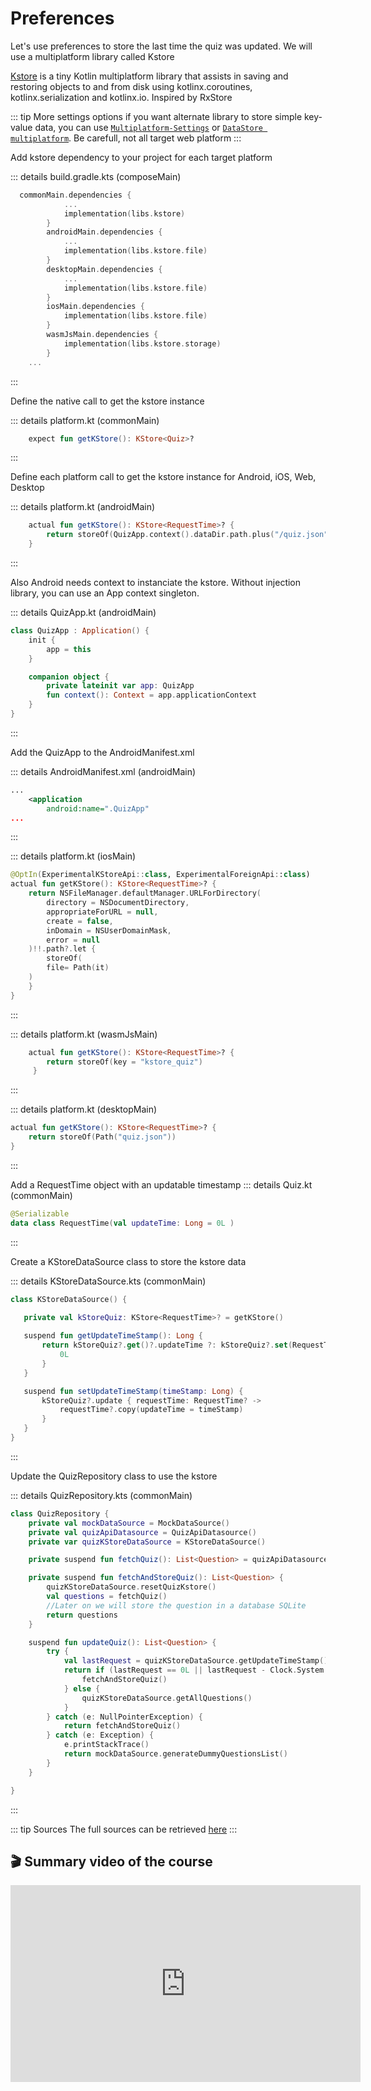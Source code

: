 #  Preferences

Let's use preferences to store the last time the quiz was updated. We will use a multiplatform library called Kstore

[Kstore](https://github.com/xxfast/KStore) is a tiny Kotlin multiplatform library that assists in saving and restoring objects to and from disk using kotlinx.coroutines, kotlinx.serialization and kotlinx.io. Inspired by RxStore

 ::: tip More settings options
 if you want alternate library to store simple key-value data, you can use [`Multiplatform-Settings`](https://github.com/russhwolf/multiplatform-settings) or [`DataStore multiplatform`]('https://developer.android.com/reference/kotlin/androidx/datastore/package-summary.html').
 Be carefull, not all target web platform
 :::


Add kstore dependency to your project for each target platform

 ::: details build.gradle.kts (composeMain) 

``` kotlin
  commonMain.dependencies {
            ...
            implementation(libs.kstore)
        }
        androidMain.dependencies {
            ...
            implementation(libs.kstore.file)
        }
        desktopMain.dependencies {
            ...
            implementation(libs.kstore.file)
        }
        iosMain.dependencies {
            implementation(libs.kstore.file)
        }
        wasmJsMain.dependencies {
            implementation(libs.kstore.storage)
        }
    ...
```
:::


Define the native call to get the kstore instance

 ::: details platform.kt (commonMain) 
``` kotlin
    expect fun getKStore(): KStore<Quiz>?
````
:::

Define each platform call to get the kstore instance for Android, iOS, Web, Desktop

 ::: details platform.kt (androidMain) 
``` kotlin
    actual fun getKStore(): KStore<RequestTime>? {
        return storeOf(QuizApp.context().dataDir.path.plus("/quiz.json").toPath())
    }
```
:::

Also Android needs context to instanciate the kstore. Without injection library, you can use an App context singleton.

 ::: details QuizApp.kt (androidMain) 
``` kotlin
class QuizApp : Application() {
    init {
        app = this
    }

    companion object {
        private lateinit var app: QuizApp
        fun context(): Context = app.applicationContext
    }
} 
```
:::

Add the QuizApp to the AndroidManifest.xml

::: details AndroidManifest.xml (androidMain)
```xml
...
    <application
        android:name=".QuizApp"
...
```
:::

 ::: details platform.kt (iosMain) 
``` kotlin
@OptIn(ExperimentalKStoreApi::class, ExperimentalForeignApi::class)
actual fun getKStore(): KStore<RequestTime>? {
    return NSFileManager.defaultManager.URLForDirectory(
        directory = NSDocumentDirectory,
        appropriateForURL = null,
        create = false,
        inDomain = NSUserDomainMask,
        error = null
    )!!.path?.let {
        storeOf(
        file= Path(it)
    )
    }
}
```
:::

 ::: details platform.kt (wasmJsMain) 
``` kotlin
    actual fun getKStore(): KStore<RequestTime>? {
        return storeOf(key = "kstore_quiz")
     }

```
:::

 ::: details platform.kt (desktopMain) 
``` kotlin
actual fun getKStore(): KStore<RequestTime>? {
    return storeOf(Path("quiz.json"))
}

```
:::

Add a RequestTime object with an updatable timestamp
::: details Quiz.kt (commonMain) 
```kotlin
@Serializable
data class RequestTime(val updateTime: Long = 0L )
```
:::

Create a KStoreDataSource class to store the kstore data

 ::: details KStoreDataSource.kts (commonMain)
 ```kotlin
class KStoreDataSource() {

    private val kStoreQuiz: KStore<RequestTime>? = getKStore()
    
    suspend fun getUpdateTimeStamp(): Long {
        return kStoreQuiz?.get()?.updateTime ?: kStoreQuiz?.set(RequestTime(0L)).let {
            0L
        }
    }

    suspend fun setUpdateTimeStamp(timeStamp: Long) {
        kStoreQuiz?.update { requestTime: RequestTime? ->
            requestTime?.copy(updateTime = timeStamp)
        }
    }
}

 ```
 :::


Update the QuizRepository class to use the kstore

 ::: details QuizRepository.kts (commonMain) 

``` kotlin
class QuizRepository {
    private val mockDataSource = MockDataSource()
    private val quizApiDatasource = QuizApiDatasource()
    private var quizKStoreDataSource = KStoreDataSource()

    private suspend fun fetchQuiz(): List<Question> = quizApiDatasource.getAllQuestions().questions

    private suspend fun fetchAndStoreQuiz(): List<Question> {
        quizKStoreDataSource.resetQuizKstore()
        val questions = fetchQuiz()
        //Later on we will store the question in a database SQLite
        return questions
    }

    suspend fun updateQuiz(): List<Question> {
        try {
            val lastRequest = quizKStoreDataSource.getUpdateTimeStamp()
            return if (lastRequest == 0L || lastRequest - Clock.System.now().epochSeconds > 300000) {
                fetchAndStoreQuiz()
            } else {
                quizKStoreDataSource.getAllQuestions()
            }
        } catch (e: NullPointerException) {
            return fetchAndStoreQuiz()
        } catch (e: Exception) {
            e.printStackTrace()
            return mockDataSource.generateDummyQuestionsList()
        }
    }

}
```
:::

::: tip Sources
The full sources can be retrieved [here](https://github.com/worldline/learning-kotlin-multiplatform/raw/main/docs/src/assets/solutions/6.preferences.zip) 
:::

##  🎬 Summary video of the course

<iframe width="560" height="315" src="https://youtube.com/embed/r-wUqYZgbOo" title="KMP Quiz App overview" frameborder="0" allow="accelerometer; autoplay; clipboard-write; encrypted-media; gyroscope; picture-in-picture" allowfullscreen></iframe>
